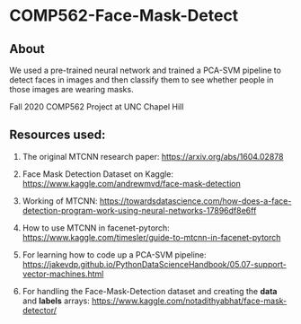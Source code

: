 # COMP562-Face-Mask-Detect

## About
We used a pre-trained neural network and trained a PCA-SVM pipeline to detect faces in images and then classify them to see whether people in those images are wearing masks.

Fall 2020 COMP562 Project at UNC Chapel Hill

## Resources used:

1. The original MTCNN research paper: https://arxiv.org/abs/1604.02878

2. Face Mask Detection Dataset on Kaggle: https://www.kaggle.com/andrewmvd/face-mask-detection

3. Working of MTCNN: https://towardsdatascience.com/how-does-a-face-detection-program-work-using-neural-networks-17896df8e6ff

3. How to use MTCNN in facenet-pytorch: https://www.kaggle.com/timesler/guide-to-mtcnn-in-facenet-pytorch

4. For learning how to code up a PCA-SVM pipeline: https://jakevdp.github.io/PythonDataScienceHandbook/05.07-support-vector-machines.html

5. For handling the Face-Mask-Detection dataset and creating the <b>data</b> and <b>labels</b> arrays: https://www.kaggle.com/notadithyabhat/face-mask-detector/
